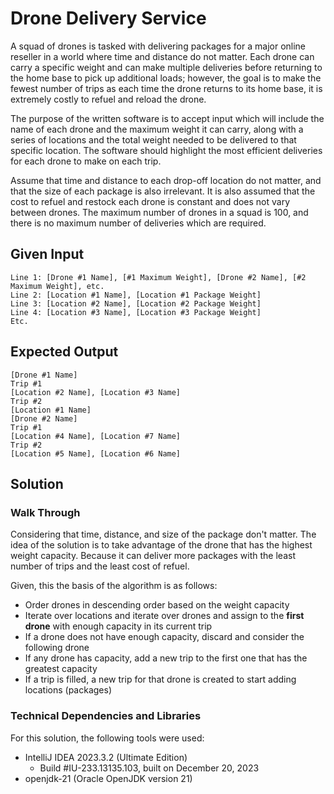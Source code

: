 # Drone Delivery Service

A squad of drones is tasked with delivering packages for a major online reseller in a world
where time and distance do not matter. Each drone can carry a specific weight and can make
multiple deliveries before returning to the home base to pick up additional loads; however, the goal
is to make the fewest number of trips as each time the drone returns to its home base, it is
extremely costly to refuel and reload the drone.

The purpose of the written software is to accept input which will include the name of each
drone and the maximum weight it can carry, along with a series of locations and the total weight
needed to be delivered to that specific location. The software should highlight the most efficient
deliveries for each drone to make on each trip.

Assume that time and distance to each drop-off location do not matter, and that the size of
each package is also irrelevant. It is also assumed that the cost to refuel and restock each
drone is constant and does not vary between drones. The maximum number of drones in a
squad is 100, and there is no maximum number of deliveries which are required.

## Given Input
```
Line 1: [Drone #1 Name], [#1 Maximum Weight], [Drone #2 Name], [#2 Maximum Weight], etc.
Line 2: [Location #1 Name], [Location #1 Package Weight]
Line 3: [Location #2 Name], [Location #2 Package Weight]
Line 4: [Location #3 Name], [Location #3 Package Weight]
Etc.
```

## Expected Output
```
[Drone #1 Name]
Trip #1
[Location #2 Name], [Location #3 Name]
Trip #2
[Location #1 Name]
[Drone #2 Name]
Trip #1
[Location #4 Name], [Location #7 Name]
Trip #2
[Location #5 Name], [Location #6 Name]
```

## Solution

### Walk Through

Considering that time, distance, and size of the package don't matter. The idea of the solution is to take advantage
of the drone that has the highest weight capacity. Because it can deliver more packages with the least number of trips
and the least cost of refuel.

Given, this the basis of the algorithm is as follows:
- Order drones in descending order based on the weight capacity
- Iterate over locations and iterate over drones and assign to the __first drone__ with enough capacity in its current trip
- If a drone does not have enough capacity, discard and consider the following drone
- If any drone has capacity, add a new trip to the first one that has the greatest capacity
- If a trip is filled, a new trip for that drone is created to start adding locations (packages)

### Technical Dependencies and Libraries

For this solution, the following tools were used:

- IntelliJ IDEA 2023.3.2 (Ultimate Edition)
  - Build #IU-233.13135.103, built on December 20, 2023
- openjdk-21 (Oracle OpenJDK version 21)

